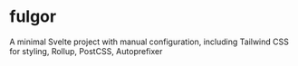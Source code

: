 # fulgor
A minimal Svelte project with manual configuration, including Tailwind CSS for styling, Rollup, PostCSS, Autoprefixer
